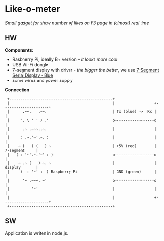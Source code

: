 # Like-o-meter #

*Small gadget for show number of likes on FB page in (almost) real time*

## HW ##

**Components:**

- Rasbnerry Pi, ideally B+ version – *it looks more cool*
- USB Wi-Fi dongle
- 7-segment display with driver - *the bigger the better*, we use [7-Segment Serial Display - Blue](https://www.sparkfun.com/products/retired/9765)
- some wires and power supply

**Connection**

     +-----------------------------------------------+
     |                                               |                  +---------------------+
     |      .~~.   .~~.                              | Tx (blue) ->  Rx |                     |
     |     '. \ ' ' / .'                             o------------------o                     |
     |      .~ .~~~..~.                              |                  |                     |
     |     : .~.'~'.~. :                             |                  |                     |
     |    ~ (   ) (   ) ~                            | +5V (red)        |       7-segment     |
     |   ( : '~'.~.'~' : )                           o------------------o                     |
     |    ~ .~ (   ) ~. ~                            |                  |       display       |
     |     (  : '~' :  ) Raspberry Pi                | GND (green)      |                     |
     |      '~ .~~~. ~'                              o------------------o                     |
     |          '~'                                  |                  |                     |
     |                                               |                  +---------------------+
     +-----------------------------------------------+  

## SW ##

Application is writen in node.js.
